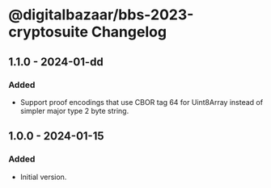 # @digitalbazaar/bbs-2023-cryptosuite Changelog

## 1.1.0 - 2024-01-dd

### Added
- Support proof encodings that use CBOR tag 64 for Uint8Array instead
  of simpler major type 2 byte string.

## 1.0.0 - 2024-01-15

### Added
- Initial version.
